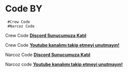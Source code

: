 #   Code BY 

     #Crew Code 
     #Narcoz Code
 
Crew Code [**Discord Sunucumuza Katıl**](https://discord.gg/XTsKVQSgpG)

Crew Code  [**Youtube kanalımı takip etmeyi unutmayın!**](https://www.youtube.com/channel/UCFWkgTpLpQAsvaEi-YwpPig?view_as=subscriber)

Narcoz Code [**Discord Sunucumuza Katıl**](https://discord.gg/d7nnBN4Jn8)

Narcoz code [**Youtube kanalımı takip etmeyi unutmayın!**](https://www.youtube.com/channel/UCD9s0x7OrF3XPmmV7AlBrhA)
 
   